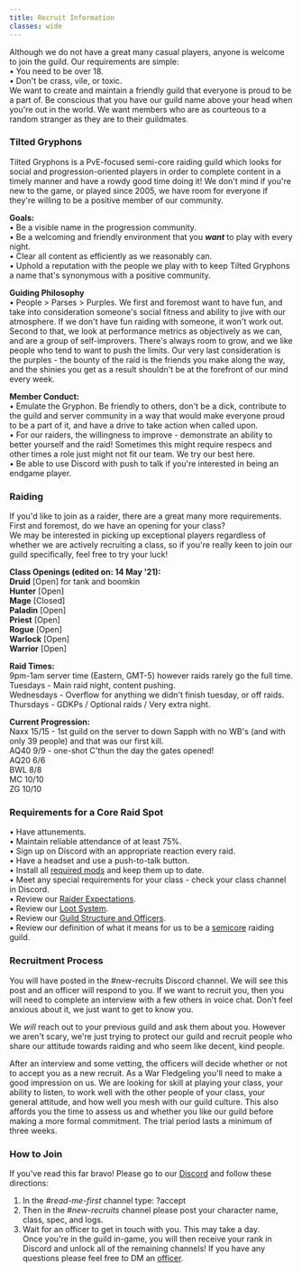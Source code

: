 ```yaml
---
title: Recruit Information
classes: wide
---
```

Although we do not have a great many casual players, anyone is welcome to join the guild. Our requirements are simple: <br />
• You need to be over 18. <br />
• Don't be crass, vile, or toxic. <br />
We want to create and maintain a friendly guild that everyone is proud to be a part of. Be conscious that you have our guild name above your head when you're out in the world. We want members who are as courteous to a random stranger as they are to their guildmates.

### Tilted Gryphons
Tilted Gryphons is a PvE-focused semi-core raiding guild which looks for social and progression-oriented players in order to complete content in a timely manner and have a rowdy good time doing it! We don't mind if you're new to the game, or played since 2005, we have room for everyone if they're willing to be a positive member of our community.

**Goals:** <br />
• Be a visible name in the progression community. <br />
• Be a welcoming and friendly environment that you ***want*** to play with every night. <br />
• Clear all content as efficiently as we reasonably can. <br />
• Uphold a reputation with the people we play with to keep Tilted Gryphons a name that's synonymous with a positive community.

**Guiding Philosophy** <br />
• People > Parses > Purples. We first and foremost want to have fun, and take into consideration someone's social fitness and ability to jive with our atmosphere. If we don't have fun raiding with someone, it won't work out. Second to that, we look at performance metrics as objectively as we can, and are a group of self-improvers. There's always room to grow, and we like people who tend to want to push the limits. Our very last consideration is the purples - the bounty of the raid is the friends you make along the way, and the shinies you get as a result shouldn't be at the forefront of our mind every week.

**Member Conduct:** <br />
• Emulate the Gryphon. Be friendly to others, don't be a dick, contribute to the guild and server community in a way that would make everyone proud to be a part of it, and have a drive to take action when called upon. <br />
• For our raiders, the willingness to improve - demonstrate an ability to better yourself and the raid! Sometimes this might require respecs and other times a role just might not fit our team. We try our best here. <br />
• Be able to use Discord with push to talk if you're interested in being an endgame player.

### Raiding
If you'd like to join as a raider, there are a great many more requirements. First and foremost, do we have an opening for your class? <br />
We may be interested in picking up exceptional players regardless of whether we are actively recruiting a class, so if you're really keen to join our guild specifically, feel free to try your luck!

**Class Openings (edited on: 14 May '21):** <br />
**Druid** [Open] for tank and boomkin<br />
**Hunter** [Open] <br />
**Mage** [Closed] <br />
**Paladin** [Open]<br />
**Priest** [Open] <br />
**Rogue** [Open] <br />
**Warlock** [Open] <br />
**Warrior** [Open] <br />

**Raid Times:** <br />
9pm-1am server time (Eastern, GMT-5) however raids rarely go the full time. <br />
Tuesdays - Main raid night, content pushing.<br />
Wednesdays - Overflow for anything we didn't finish tuesday, or off raids. <br />
Thursdays - GDKPs / Optional raids / Very extra night.

**Current Progression:** <br />
Naxx 15/15 - 1st guild on the server to down Sapph with no WB's (and with only 39 people) and that was our first kill. <br /> 
AQ40 9/9 - one-shot C'thun the day the gates opened! <br />
AQ20 6/6 <br />
BWL 8/8 <br />
MC 10/10 <br />
ZG 10/10

### Requirements for a Core Raid Spot
• Have attunements. <br />
• Maintain reliable attendance of at least 75%. <br />
• Sign up on Discord with an appropriate reaction every raid. <br />
• Have a headset and use a push-to-talk button. <br />
• Install all [required mods](/pages/raider-expectations/) and keep them up to date. <br />
• Meet any special requirements for your class - check your class channel in Discord. <br />
• Review our [Raider Expectations](/pages/raider-expectations/). <br />
• Review our [Loot System](/pages/loot/). <br />
• Review our [Guild Structure and Officers](/pages/guild-structure/). <br />
• Review our definition of what it means for us to be a [semicore](/pages/semicore/) raiding guild.

### Recruitment Process
You will have posted in the #new-recruits Discord channel. We will see this post and an officer will respond to you. If we want to recruit you, then you will need to complete an interview with a few others in voice chat. Don't feel anxious about it, we just want to get to know you.

We _will_ reach out to your previous guild and ask them about you. However we aren't scary, we're just trying to protect our guild and recruit people who share our attitude towards raiding and who seem like decent, kind people.

After an interview and some vetting, the officers will decide whether or not to accept you as a new recruit. As a War Fledgeling you'll need to make a good impression on us. We are looking for skill at playing your class, your ability to listen, to work well with the other people of your class, your general attitude, and how well you mesh with our guild culture. This also affords you the time to assess us and whether you like our guild before making a more formal commitment. The trial period lasts a minimum of three weeks.

### How to Join
If you've read this far bravo! Please go to our [Discord](https://discord.gg/SFnNfHv) and follow these directions: <br />
1. In the *#read-me-first* channel type: ?accept <br />
2. Then in the *#new-recruits* channel please post your character name, class, spec, and logs. <br />
3. Wait for an officer to get in touch with you. This may take a day. <br />
Once you're in the guild in-game, you will then receive your rank in Discord and unlock all of the remaining channels! If you have any questions please feel free to DM an [officer](/pages/guild-structure/).
